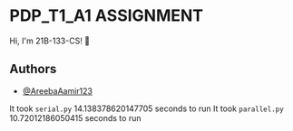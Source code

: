 # PDP_T1_A1 ASSIGNMENT
 Hi, I'm 21B-133-CS! 👋
## Authors

- [@AreebaAamir123](https://github.com/AreebaAamir123)

It took `serial.py`  14.138378620147705 seconds to run
It took `parallel.py`  10.72012186050415 seconds to run


